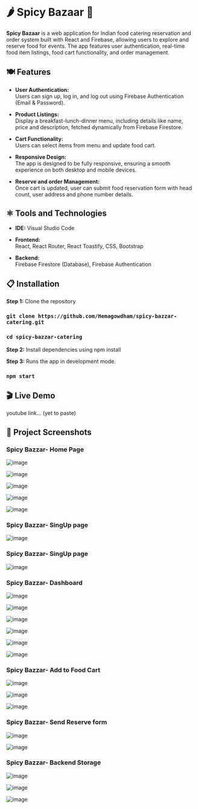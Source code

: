 # 🌶️ Spicy Bazaar 🍛 

**Spicy Bazaar** is a web application for Indian food catering reservation and order system built with React and Firebase, allowing users to explore and reserve food for events. The app features user authentication, real-time food item listings, food cart functionality, and order management.


## 🍽️ Features

- **User Authentication:**  
  Users can sign up, log in, and log out using Firebase Authentication (Email & Password).
  
- **Product Listings:**  
  Display a breakfast-lunch-dinner menu, including details like name, price and description, fetched dynamically from Firebase Firestore.

- **Cart Functionality:**  
  Users can select items from menu and update food cart.

- **Responsive Design:**  
  The app is designed to be fully responsive, ensuring a smooth experience on both desktop and mobile devices.

- **Reserve and order Management:**  
  Once cart is updated, user can submit food reservation form with head count, user address and phone number details.


## ⚛️ Tools and Technologies 

- **IDE:**
  Visual Studio Code
  
- **Frontend:**  
  React, React Router, React Toastify, CSS, Bootstrap

- **Backend:**  
  Firebase Firestore (Database), Firebase Authentication

## 📋 Installation

**Step 1:** Clone the repository

### `git clone https://github.com/Hemagowdham/spicy-bazzar-catering.git`

### `cd spicy-bazzar-catering`

**Step 2:** Install dependencies using npm install

**Step 3:** Runs the app in development mode.

### `npm start`

## 🎬 Live Demo

youtube link... (yet to paste)

## 📸 Project Screenshots

### Spicy Bazzar- Home Page


![image](https://github.com/user-attachments/assets/e586ccb7-d37f-41bb-8ec7-05f538d1b651)

![image](https://github.com/user-attachments/assets/23af4b65-4dd7-46d0-bf1b-5f112f2a25d5)

![image](https://github.com/user-attachments/assets/846b0f01-a260-4eec-b938-b0ad9f60ba55)

![image](https://github.com/user-attachments/assets/f3255120-6752-489d-9418-4fa8d3195011)

![image](https://github.com/user-attachments/assets/51308d20-620c-4fd0-92dc-26e920a2d427)


### Spicy Bazzar- SingUp page


![image](https://github.com/user-attachments/assets/02c78da2-7e2d-4655-9f50-345e34dd3bff)


### Spicy Bazzar- SingUp page


![image](https://github.com/user-attachments/assets/bd7075e7-aaff-4317-ba6c-baa518244498)


### Spicy Bazzar- Dashboard


![image](https://github.com/user-attachments/assets/a675c421-a853-48ec-8a6a-61c5703c8e9f)

![image](https://github.com/user-attachments/assets/4fabf460-6a10-4c6d-94ed-a1b8da955cc8)

![image](https://github.com/user-attachments/assets/5797e421-3035-428f-b531-436d56a41a2a)

![image](https://github.com/user-attachments/assets/da5aa48e-5806-4cc6-ab48-0c1aeec0c565)

![image](https://github.com/user-attachments/assets/85b19a6a-6ea2-4f0a-8074-a8630424712a)

![image](https://github.com/user-attachments/assets/5dce0f33-a023-46d7-ad72-4d0d50af79d8)


### Spicy Bazzar- Add to Food Cart


![image](https://github.com/user-attachments/assets/910c882a-1054-44bb-ab7a-0a648824ac37)

![image](https://github.com/user-attachments/assets/cb483663-81e5-4784-9513-2d5639b4cb71)

![image](https://github.com/user-attachments/assets/76ad46b3-f1f0-493c-bd54-d718bd1648f4)


### Spicy Bazzar- Send Reserve form


![image](https://github.com/user-attachments/assets/c776e53f-9150-445f-9245-00ce5c7c65c5)

![image](https://github.com/user-attachments/assets/0068c04d-280c-49fc-b2d6-b22be55866d0)


### Spicy Bazzar- Backend Storage


![image](https://github.com/user-attachments/assets/315c2862-2dc5-4d28-902e-aecb5155677d)

![image](https://github.com/user-attachments/assets/5e780d2b-3469-4443-9079-6b2a3f1116e7)

![image](https://github.com/user-attachments/assets/3429ee9b-42c4-4256-a3ad-f8071b8965be)





